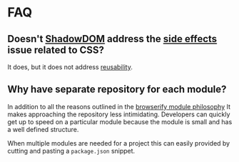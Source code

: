 # FAQ

## Doesn't [ShadowDOM](https://developers.google.com/web/fundamentals/getting-started/primers/shadowdom) address the [side effects](https://philipwalton.com/articles/side-effects-in-css/) issue related to CSS?

It does, but it does not address [reusability](https://en.wikipedia.org/wiki/Reusability).

## Why have separate repository for each module?

In addition to all the reasons outlined in the [browserify module philosophy](https://github.com/browserify/browserify-handbook#module-philosophy) It makes approaching the repository less intimidating.  Developers can quickly get up to speed on a particular module because the module is small and has a well defined structure.

When multiple modules are needed for a project this can easily provided by cutting and pasting a `package.json` snippet.

